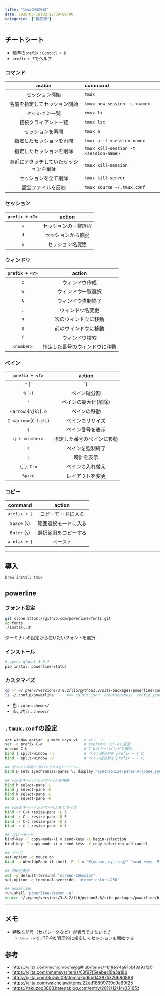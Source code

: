 ```yaml
---
title: "tmuxの備忘録"
date: 2020-06-18T02:12:00+09:00
categories: ["備忘録"]
---
```


## チートシート

* 標準の`prefix` : `Control + B`
* `prefix + ?`でヘルプ

### コマンド

| action | command |
| :-: | :- |
| セッション開始 | `tmux` |
| 名前を指定してセッション開始 | `tmux new-session -s <name>` |
| セッション一覧 | `tmux ls` |
| 接続クライアント一覧 | `tmux lsc` |
| セッションを再開 | `tmux a` |
| 指定したセッションを再開 | `tmux a -t <session-name>` |
| 指定したセッションを削除 | `tmux kill-session -t <session-name>` |
| 直近にアタッチしていたセッションを削除 | `tmux kill-session` |
| セッションを全て削除 | `tmux kill-server` |
| 設定ファイルを反映 | `tmux source ~/.tmux.conf` |

### セッション

| `prefix + <?>` | action |
| :-: | :-: |
| `s` | セッションの一覧選択 |
| `d` | セッションから離脱 |
| `$` | セッション名変更 |

### ウィンドウ

| `prefix + <?>` | action |
| :-: | :-: |
| `c` | ウィンドウ作成 |
| `w` | ウィンドウ一覧選択 |
| `&` | ウィンドウ強制終了 |
| `,` | ウィンドウ名変更 |
| `n` | 次のウィンドウに移動 |
| `p` | 前のウィンドウに移動 |
| `f` | ウィンドウ検索 |
| `<number>` | 指定した番号のウィンドウに移動 |

### ペイン

| `prefix + <?>` | action |
| :-: | :-: |
| `"` (`|`) | ペイン横分割 |
| `%` (`-`) | ペイン縦分割 |
| `z` | ペインの最大化(解除) |
| `<arrow>`(`hjkl`), `o` | ペインの移動 |
| `C-<arrow>`(`C-hjkl`) | ペインのリサイズ |
| `q` | ペイン番号を表示 |
| `q + <number>` | 指定した番号のペインに移動 |
| `x` | ペインを強制終了 |
| `t` | 時計を表示 |
| `{`, `}`, `C-o` | ペインの入れ替え |
| `Space` | レイアウトを変更 |

### コピー

| command | action |
| :-: | :-: |
| `prefix + [` | コピーモードに入る |
| `Space` (`v`) | 範囲選択モードに入る |
| `Enter` (`y`) | 選択範囲をコピーする |
| `prefix + ]` | ペースト |

---

## 導入

```sh
brew install tmux
```

## powerline

### フォント設定

```sh
git clone https://github.com/powerline/fonts.git
cd fonts
./install.sh
```

ターミナルの設定から使いたいフォントを選択.

### インストール

```sh
# pyenv global 3.8.2
pip install powerline-status
```

### カスタマイズ

```sh
cp -r ~/.pyenv/versions/3.8.2/lib/python3.8/site-packages/powerline/config_files ~/.config/powerline
ls ~/.config/powerline      #=> colors.json  colorschemes/  config.json  themes/
```

* 色 : `colorschemes/`
* 表示内容 : `themes/`

## `.tmux.conf`の設定

```sh
set-window-option -g mode-keys vi   # viモード
set -g prefix C-e                   # prefixキーをC-eに変更
unbind C-b                          # C-bのキーバインドを解除
bind | split-window -h              # ペイン横分割を`prefix + |`に
bind - split-window -v              # ペイン縦分割を`prefix + -`に

## 全ペイン同時入力のトグルを@にバインド
bind @ setw synchronize-panes \; display "synchronize-panes #{?pane_synchronized,on,off}"

## vimのキーバインドでペインを移動
bind h select-pane -L
bind j select-pane -D
bind k select-pane -U
bind l select-pane -R

## vimのキーバインドでペインをリサイズ
bind -r C-h resize-pane -L 5
bind -r C-j resize-pane -D 5
bind -r C-k resize-pane -U 5
bind -r C-l resize-pane -R 5

## コピーモード
bind-key -T copy-mode-vi v send-keys -X begin-selection
bind-key -T copy-mode-vi y send-keys -X copy-selection-and-cancel

## マウス
set-option -g mouse on
bind -n WheelUpPane if-shell -F -t = "#{mouse_any_flag}" "send-keys -M" "if -Ft= '#{pane_in_mode}' 'send-keys -M' 'copy-mode -e'"

## 256色表示
set -g default-terminal "screen-256color"
set-option -g terminal-overrides 'xterm*:colors=256'

## powerline
run-shell "powerline-daemon -q"
source ~/.pyenv/versions/3.8.2/lib/python3.8/site-packages/powerline/bindings/tmux/powerline.conf
```

---

## メモ

* 特殊な記号（セパレータなど）が表示できないとき
  * `tmux -u`でUTF-8を明示的に指定してセッションを開始する

## 参考

* <https://qiita.com/michiomochi@github/items/4bf8e34a91bbf3d9af20>
* <https://qiita.com/nmrmsys/items/03f97f5eabec18a3a18b>
* <https://qiita.com/Suzuki09/items/9bd5b04387582669d898>
* <https://qiita.com/waieneiaw/items/22ed18809739c9a69f25>
* <https://takuzoo3868.hatenablog.com/entry/2019/12/14/031652>
